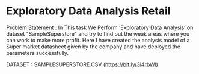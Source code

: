 # Exploratory Data Analysis Retail
Problem Statement : In This task We Perform ‘Exploratory Data Analysis’ on dataset "SampleSuperstore" and try to find out the weak areas where you can work to make more profit.
Here I have created the analysis model of a Super market datasheet given by the company and have deployed the parameters successfully.          

DATASET : SAMPLESUPERSTORE.CSV (https://bit.ly/3i4rbWl)
